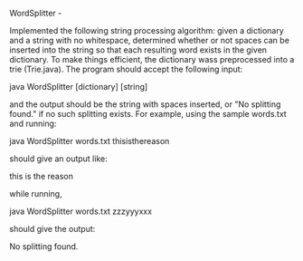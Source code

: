 WordSplitter - 

Implemented the following string processing algorithm: given a dictionary and a string with no whitespace, determined whether or not spaces can be inserted into the string so that each resulting word exists in the given dictionary. To make things efficient, the dictionary wass preprocessed into a trie (Trie.java). The program should accept the following input: 

java WordSplitter [dictionary] [string]

and the output should be the string with spaces inserted, or "No splitting found." if no such splitting exists. For example, using the sample words.txt and running:

java WordSplitter words.txt thisisthereason 

should give an output like: 

this is the reason 

while running, 

java WordSplitter words.txt zzzyyyxxx 

should give the output:

No splitting found.
